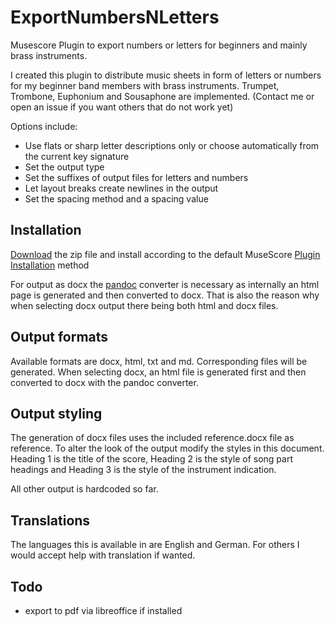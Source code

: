 # ExportNumbersNLetters
Musescore Plugin to export numbers or letters for beginners and mainly brass instruments. 

I created this plugin to distribute music sheets in form of letters or numbers for my beginner band members with brass instruments. Trumpet, Trombone, Euphonium and Sousaphone are implemented. (Contact me or open an issue if you want others that do not work yet)

Options include:

- Use flats or sharp letter descriptions only or choose automatically from the current key signature
- Set the output type
- Set the suffixes of output files for letters and numbers
- Let layout breaks create newlines in the output
- Set the spacing method and a spacing value

## Installation
[Download](https://github.com/simonstuder/ExportNumbersNLetters/archive/main.zip) the zip file and install according to the default MuseScore [Plugin Installation](https://musescore.org/en/handbook/3/plugins#installation) method

For output as docx the [pandoc](https://pandoc.org) converter is necessary as internally an html page is generated and then converted to docx. That is also the reason why when selecting docx output there being both html and docx files.

## Output formats
Available formats are docx, html, txt and md. Corresponding files will be generated.
When selecting docx, an html file is generated first and then converted to docx with the pandoc converter.

## Output styling
The generation of docx files uses the included reference.docx file as reference. To alter the look of the output modify the styles in this document. Heading 1 is the title of the score, Heading 2 is the style of song part headings and Heading 3 is the style of the instrument indication.

All other output is hardcoded so far.

## Translations
The languages this is available in are English and German. For others I would accept help with translation if wanted.

## Todo
- export to pdf via libreoffice if installed

